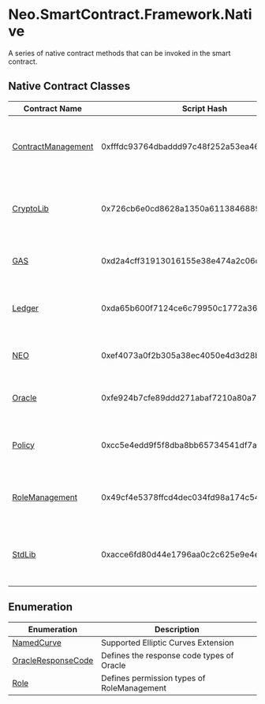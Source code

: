 # Neo.SmartContract.Framework.Native

A series of native contract methods that can be invoked in the smart contract.

## Native Contract Classes

| Contract Name                                                | Script Hash                                | Description                                                  |
| ------------------------------------------------------------ | ------------------------------------------ | ------------------------------------------------------------ |
| [ContractManagement](native/ContractManagement.md) | 0xfffdc93764dbaddd97c48f252a53ea4643faa3fd | A native contract used to manage all deployed smart contracts |
| [CryptoLib](native/CryptoLib.md) | 0x726cb6e0cd8628a1350a611384688911ab75f51b | A native contract library that provides cryptographic algorithms |
| [GAS](native/GAS.md)             | 0xd2a4cff31913016155e38e474a2c06d08be276cf | Represents the GAS token in the NEO system                   |
| [Ledger](native/Ledger.md)       | 0xda65b600f7124ce6c79950c1772a36403104f2be | A native contract for storing all blocks and transactions    |
| [NEO](native/NEO.md)             | 0xef4073a0f2b305a38ec4050e4d3d28bc40ea63f5 | Represents the NEO token in the Neo system                   |
| [Oracle](native/Oracle.md)       | 0xfe924b7cfe89ddd271abaf7210a80a7e11178758 | The native Oracle service for Neo system                     |
| [Policy](native/Policy.md)       | 0xcc5e4edd9f5f8dba8bb65734541df7a1c081c67b | A native contract that manages the system policies           |
| [RoleManagement](native/RoleManagement.md) | 0x49cf4e5378ffcd4dec034fd98a174c5491e395e2 | A native contract for managing roles in Neo system           |
| [StdLib](native/StdLib.md)       | 0xacce6fd80d44e1796aa0c2c625e9e4e0ce39efc0 | A native contract library that provides useful functions     |

## Enumeration

| Enumeration                                                  | Description                                |
| ------------------------------------------------------------ | ------------------------------------------ |
| [NamedCurve](native/NamedCurve.md) | Supported Elliptic Curves Extension        |
| [OracleResponseCode](native/OracleResponseCode.md) | Defines the response code types of Oracle  |
| [Role](native/Role.md)           | Defines permission types of RoleManagement |

